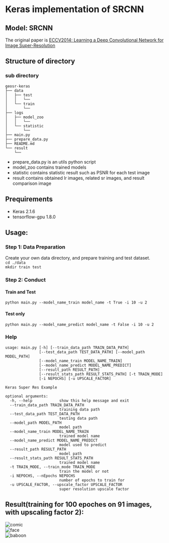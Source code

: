 # Keras implementation of SRCNN

## Model: SRCNN
The original paper is [ECCV2014: Learning a Deep Convolutional Network for Image Super-Resolution](https://arxiv.org/abs/1501.00092)

## Structure of directory
### sub directory
```
geosr-keras
├── data
│   ├── test
│   │   └──
│   └── train
│       └──
├── logs
│   ├── model_zoo
│   │   └──
│   └── statistic
│       └──
├── main.py
├── prepare_data.py
├── README.md
└── result
    └──
```
* prepare_data.py is an utils python script
* model_zoo contains trained models
* statistic contains statistic result such as PSNR for each test image
* result contains obtained lr images, related sr images, and result comparison image

## Prequirements
* Keras                              2.1.6
* tensorflow-gpu                     1.8.0

## Usage:
### Step 1: Data Preparation
Create your own data directory, and prepare training and test dataset.  
`cd ./data`  
`mkdir train test`

### Step 2: Conduct 
#### Train and Test
`python main.py --model_name_train model_name -t True -i 10 -u 2`

#### Test only
`python main.py --model_name_predict model_name -t False -i 10 -u 2`

### Help
```
usage: main.py [-h] [--train_data_path TRAIN_DATA_PATH]
               [--test_data_path TEST_DATA_PATH] [--model_path MODEL_PATH]
               [--model_name_train MODEL_NAME_TRAIN]
               [--model_name_predict MODEL_NAME_PREDICT]
               [--result_path RESULT_PATH]
               [--result_stats_path RESULT_STATS_PATH] [-t TRAIN_MODE]
               [-i NEPOCHS] [-u UPSCALE_FACTOR]

Keras Super Res Example

optional arguments:
  -h, --help            show this help message and exit
  --train_data_path TRAIN_DATA_PATH
                        training data path
  --test_data_path TEST_DATA_PATH
                        testing data path
  --model_path MODEL_PATH
                        model path
  --model_name_train MODEL_NAME_TRAIN
                        trained model name
  --model_name_predict MODEL_NAME_PREDICT
                        model used to predict
  --result_path RESULT_PATH
                        model path
  --result_stats_path RESULT_STATS_PATH
                        trained model name
  -t TRAIN_MODE, --train_mode TRAIN_MODE
                        train the model or not
  -i NEPOCHS, --nEpochs NEPOCHS
                        number of epochs to train for
  -u UPSCALE_FACTOR, --upscale_factor UPSCALE_FACTOR
                        super resolution upscale factor
```

## Result(training for 100 epoches on 91 images, with upscaling factor 2):
![comic](/uploads/f140eaddd2a92ea0b7fa4898ed831059/comic.png)  
![face](/uploads/fa1de61e72fe25a246c42f503c4804cb/face.png)  
![baboon](/uploads/9a52f805ca44e16948c1dbd0a79b8e84/baboon.png)
